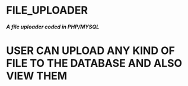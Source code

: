# FILE_UPLOADER
***A file uploader coded in PHP/MYSQL*** 
# USER CAN UPLOAD ANY KIND OF FILE TO THE DATABASE AND ALSO VIEW THEM
